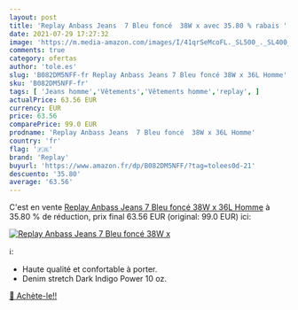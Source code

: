 ```yaml
---
layout: post
title: 'Replay Anbass Jeans  7 Bleu foncé  38W x avec 35.80 % rabais '
date: 2021-07-29 17:27:32
image: 'https://m.media-amazon.com/images/I/41qrSeMcoFL._SL500_._SL400_.jpg'
comments: true
category: ofertas
author: 'tole.es'
slug: 'B082DM5NFF-fr Replay Anbass Jeans 7 Bleu foncé 38W x 36L Homme'
sku: 'B082DM5NFF-fr'
tags: [ 'Jeans homme','Vêtements','Vêtements homme','replay', ]
actualPrice: 63.56 EUR
currency: EUR
price: 63.56
comparePrice: 99.0 EUR
prodname: 'Replay Anbass Jeans  7 Bleu foncé  38W x 36L Homme'
country: 'fr'
flag: '🇫🇷'
brand: 'Replay'
buyurl: 'https://www.amazon.fr/dp/B082DM5NFF/?tag=tolees0d-21'
descuento: '35.80'
average: '63.56'
---
```


C'est en vente [Replay Anbass Jeans  7 Bleu foncé  38W x 36L Homme](https://www.amazon.fr/dp/B082DM5NFF/?tag=tolees0d-21)  à  35.80 % de réduction, prix final  63.56 EUR (original: 99.0 EUR) ici:

[![Replay Anbass Jeans  7 Bleu foncé  38W x](https://m.media-amazon.com/images/I/41qrSeMcoFL._SL500_._SL400_.jpg)](https://www.amazon.fr/dp/B082DM5NFF/?tag=tolees0d-21)

ℹ️:

- Haute qualité et confortable à porter.
- Denim stretch Dark Indigo Power 10 oz.

[🛒 Achète-le!!](https://www.amazon.fr/dp/B082DM5NFF/?tag=tolees0d-21)
